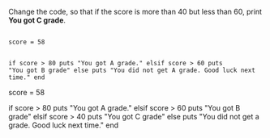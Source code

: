 Change the code, so that
if the score is more than 40 but less
than 60, print **You got C grade**.



<Editor lang="ruby" type="exercise">
<code>
score = 58

if score > 80
  puts "You got A grade."
elsif score > 60
  puts "You got B grade"
else
  puts "You did not get A grade. Good luck next time."
end
</code>

<solution>
score = 58

if score > 80
  puts "You got A grade."
elsif score > 60
  puts "You got B grade"
elsif score > 40
  puts "You got C grade"
else
  puts "You did not get a grade. Good luck next time."
end
</solution>
</Editor>